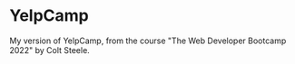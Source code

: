 # YelpCamp
My version of YelpCamp, from the course "The Web Developer Bootcamp 2022" by Colt Steele.
